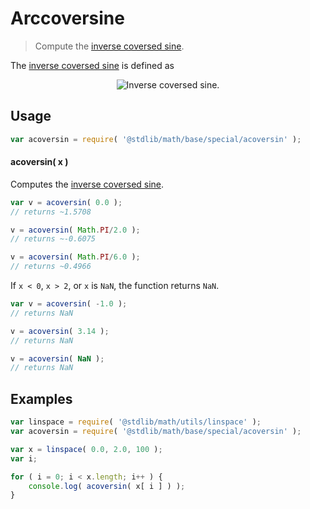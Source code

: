 # Arccoversine

> Compute the [inverse coversed sine][inverse-coversed-sine].

<section class="intro">

The [inverse coversed sine][inverse-coversed-sine] is defined as

<!-- <equation class="equation" label="eq:arccoversine" align="center" raw="\operatorname{acoversin}(\theta) = \arcsin(1-\theta)" alt="Inverse coversed sine."> -->

<div class="equation" align="center" data-raw-text="\operatorname{acoversin}(\theta) = \arcsin(1-\theta)" data-equation="eq:arccoversine">
    <img src="https://cdn.rawgit.com/stdlib-js/stdlib/15a1a60070db1b591d75f6b110e0e8387e550637/lib/node_modules/@stdlib/math/base/special/acoversin/docs/img/equation_arccoversine.svg" alt="Inverse coversed sine.">
    <br>
</div>

<!-- </equation> -->

</section>

<!-- /.intro -->

<section class="usage">

## Usage

```javascript
var acoversin = require( '@stdlib/math/base/special/acoversin' );
```

#### acoversin( x )

Computes the [inverse coversed sine][inverse-coversed-sine].

```javascript
var v = acoversin( 0.0 );
// returns ~1.5708

v = acoversin( Math.PI/2.0 );
// returns ~-0.6075

v = acoversin( Math.PI/6.0 );
// returns ~0.4966
```

If `x < 0`, `x > 2`, or `x` is `NaN`, the function returns `NaN`.

```javascript
var v = acoversin( -1.0 );
// returns NaN

v = acoversin( 3.14 );
// returns NaN

v = acoversin( NaN );
// returns NaN
```

</section>

<!-- /.usage -->

<section class="examples">

## Examples

```javascript
var linspace = require( '@stdlib/math/utils/linspace' );
var acoversin = require( '@stdlib/math/base/special/acoversin' );

var x = linspace( 0.0, 2.0, 100 );
var i;

for ( i = 0; i < x.length; i++ ) {
    console.log( acoversin( x[ i ] ) );
}
```

</section>

<!-- /.examples -->

<section class="links">

[inverse-coversed-sine]: https://en.wikipedia.org/wiki/Versine

</section>

<!-- /.links -->
